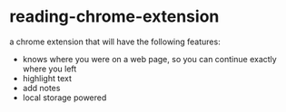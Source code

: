 # reading-chrome-extension

a chrome extension that will have the following features:
- knows where you were on a web page, so you can continue exactly where you left
- highlight text
- add notes
- local storage powered